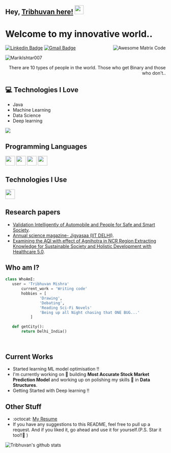 ## Hey, [Tribhuvan here!](https://www.linkedin.com/in/tribhuvan0/)  <img src="https://media.giphy.com/media/hvRJCLFzcasrR4ia7z/giphy.gif" width="28px" height="28px">

<h1>Welcome to my innovative world..</h1> 

<img src = 'https://github.com/MarikIshtar007/MarikIshtar007/blob/master/images/matrix.gif' alt = 'Awesome Matrix Code' align='right'/>

[![Linkedin Badge](https://img.shields.io/badge/-tribhuvan-blue?style=flat-square&logo=Linkedin&logoColor=white&link=https://www.linkedin.com/in/tribhuvan0/)](https://www.linkedin.com/in/tribhuvan0/) [![Gmail Badge](https://img.shields.io/badge/-mishraharshit712@gmail.com-c14438?style=flat-square&logo=Gmail&logoColor=white&link=mailto:mishraharshit712@gail.com)](mailto:mishraharshit712@gmail.com)
<p align="left"> <img src="https://komarev.com/ghpvc/?username=tribhuvan0" alt="MarikIshtar007" /> </p>

<div style="text-align: right">There are 10 types of people in the world. Those who get Binary and those who don't.. </div>

## :computer: Technologies I Love
* Java
* Machine Learning
* Data Science
* Deep learning

<img src = "https://github-readme-stats.vercel.app/api/top-langs/?username=tribhuvan0&layout=compact">

## Programming Languages
<img src = 'https://github.com/MarikIshtar007/MarikIshtar007/blob/master/images/c-original.svg' width='30'/> <img src = 'https://github.com/MarikIshtar007/MarikIshtar007/blob/master/images/python2.png' height='30'/>  <img src = 'https://github.com/MarikIshtar007/MarikIshtar007/blob/master/images/html.svg' width='30'/> <img src='https://github.com/MarikIshtar007/MarikIshtar007/blob/master/images/java.svg' width='30'/> 
 
 ## Technologies I Use
<img src = 'https://github.com/MarikIshtar007/MarikIshtar007/blob/master/images/git.svg' width='30'/>

## Research papers
* [Validation Intelligently of Automobile and People for Safe and Smart Society](https://dl.acm.org/doi/10.1145/3549206.3549239).
* [Annual science magazine- Jigyasaa (IIT DELHI)](https://owncloud.iitd.ac.in/nextcloud/index.php/s/zdbiF8392q9ZXZN).
* [Examining the AQI with effect of Agnihotra in NCR Region Extracting Knowledge for Sustainable Society
and Holistic Development with Healthcare 5.0](https://link.springer.com/chapter/10.1007/978-981-19-6068-0_27).
 
 ## Who am I?
 ```python
 class WhoAmI:
 	user = 'Tribhuvan Mishra'
		current_work = 'Writing code'
		hobbies = [
				'Drawing',
				'Debating',
				'Reading Sci-Fi Novels'
				'Being up all Night chasing that ONE BUG...'
			]
	
	def getCity():
		return Delhi_India()
	
	
 ```
 
## Current Works
 * Started learning ML model optimisation !!
 * I'm currently working on 🔭 building **Most Accurate Stock Market Prediction Model** and working up on polishing my skills 🌱 in **Data Structures**.
 * Getting Started with Deep learning !!
 
## Other Stuff
  - :octocat: [My Resume](https://drive.google.com/file/d/19TTKWoVT2TvYQ_MnKvoYS_dhk-LxeDbd/view?usp=share_link)
  - If you have any suggestions to this README, feel free to pull up a request. And if you liked it, go ahead and use it for yourself.(P.S. Star it too!!:grimacing: )

![Tribhuvan's github stats](https://github-readme-stats.vercel.app/api?username=tribhuvan0&show_icons=true&hide=[%22issues%22])
 
 
